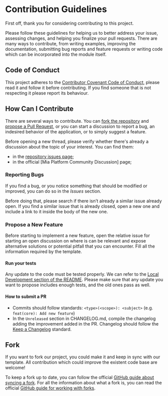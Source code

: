 # Contribution Guidelines

First off, thank you for considering contributing to this project.

Please follow these guidelines for helping us to better address your issue, assessing changes, and helping you finalize 
your pull requests. There are many ways to contribute, from writing examples, improving the documentation, submitting
bug reports and feature requests or writing code which can be incorporated into the module itself.

## Code of Conduct

This project adheres to the [Contributor Covenant Code of Conduct](./CODE_OF_CONDUCT.md), please read it and follow it
before contributing. If you find someone that is not respecting it please report its behaviour.

## How Can I Contribute

There are several ways to contribute. You can [fork the repository] and [propose a Pull Request],
or you can start a discussion to report a bug, an indesired behavior of the application, or to simply suggest a feature.

Before opening a new thread, please verify whether there's already a discussion about the topic of your interest.
You can find them:

- in the [repository issues page];
- in the official [Mia Platform Community Discussion] page;

### Reporting Bugs

If you find a bug, or you notice something that should be modified or improved, you can do so in the *Issues* section.

Before doing that, please search if there isn’t already a similar issue already open. If you find a similar issue
that is already closed, open a new one and include a link to it inside the body of the new one.

### Propose a New Feature

Before starting to implement a new feature, open the relative issue for starting an open discussion on where is can be
relevant and expose alternative solutions or potential pitfall that you can encounter. Fill all the information required
by the template.

#### Run your tests

Any update to the code must be tested properly. We can refer to the [Local Development section of the README].
Please make sure that any update you want to propose includes enough tests, and the old ones pass as well.

#### How to submit a PR

* Commits should follow standards: `<type>(<scope>): <subject>` (e.g. `feat(core): Add new feature`)
* In the `Unreleased` section in CHANGELOG.md, compile the changelog adding the improvement added in the PR.
  Changelog should follow the [Keep a Changelog] standard.

## Fork

If you want to fork our project, you could make it and keep in sync with our template.
All contribution which could improve the existent code base are welcome!

To keep a fork up to date, you can follow the official [GitHub guide about syncing a fork]. For all the information
about what a fork is, you can read the official [GitHub guide for working with forks].

[fork the repository]: #fork
[propose a Pull Request]: ./CONTRIBUTING.md#how-to-submit-a-pr
[Local Development section of the README]: ./README.md#local-development

[repository issues page]: https://github.com/mia-platform/crud-service/issues
[Mia Platform Community Discussion page]: https://github.com/mia-platform/community/discussions

[GitHub guide about syncing a fork]: https://docs.github.com/en/github/collaborating-with-issues-and-pull-requests/syncing-a-fork
[GitHub guide for working with forks]: https://docs.github.com/en/github/collaborating-with-issues-and-pull-requests/working-with-forks

[Keep a Changelog]: https://keepachangelog.com/en/1.1.0/
